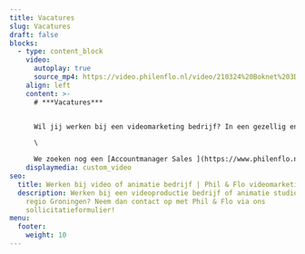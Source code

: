 ```yaml
---
title: Vacatures
slug: Vacatures
draft: false
blocks:
  - type: content_block
    video:
      autoplay: true
      source_mp4: https://video.philenflo.nl/video/210324%20Boknet%203D%20animatie%20-%20Phil%20en%20Flo%20creative%20studio.mp4
    align: left
    content: >-
      # ***Vacatures***


      Wil jij werken bij een videomarketing bedrijf? In een gezellig en gedreven team? Je tijd en creativiteit alleen besteden aan maatschappelijk verantwoorde organisaties? Werken van 9 tot 17 uur én elke vrijdag vrij zijn?\

      \

      We zoeken nog een [Accountmanager Sales ](https://www.philenflo.nl/vacature-accountmanager-sales-groningen/)& een Projectmanager Animatie en Film.
    displaymedia: custom_video
seo:
  title: Werken bij video of animatie bedrijf | Phil & Flo videomarketing
  description: Werken bij een videoproductie bedrijf of animatie studio in de
    regio Groningen? Neem dan contact op met Phil & Flo via ons
    sollicitatieformulier!
menu:
  footer:
    weight: 10
---
```

